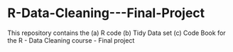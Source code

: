 # R-Data-Cleaning---Final-Project
This repository contains the (a) R code (b) Tidy Data set (c) Code Book for the  R - Data Cleaning course - Final project
